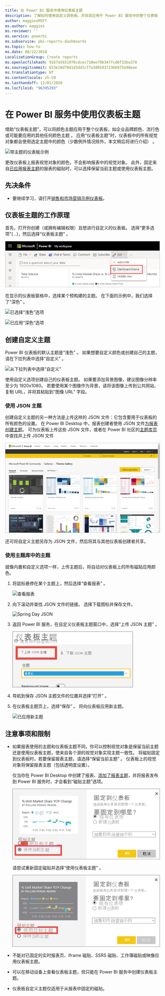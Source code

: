 ```yaml
---
title: 在 Power BI 服务中使用仪表板主题
description: 了解如何使用自定义调色板，并将其应用于 Power BI 服务中的整个仪表板
author: maggiesMSFT
ms.author: maggies
ms.reviewer: ''
ms.service: powerbi
ms.subservice: pbi-reports-dashboards
ms.topic: how-to
ms.date: 08/22/2018
LocalizationGroup: Create reports
ms.openlocfilehash: 9167a5931976cdcec710ee79b347fcd0f33ba378
ms.sourcegitcommit: 653e18d7041d3dd1cf7a38010372366975a98eae
ms.translationtype: HT
ms.contentlocale: zh-CN
ms.lasthandoff: 12/01/2020
ms.locfileid: "96395293"
---
```

# <a name="use-dashboard-themes-in-power-bi-service"></a>在 Power BI 服务中使用仪表板主题
借助“仪表板主题”，可以将颜色主题应用于整个仪表板，如企业品牌颜色、流行色或可能要应用的其他任何颜色主题  。 应用“仪表板主题”时，仪表板中的所有视觉对象都会使用选定主题中的颜色（少数例外情况除外，本文稍后将进行介绍）  。

![带主题的仪表板示例](media/service-dashboard-themes/power-bi-full-dashboard-theme.png)

更改仪表板上报表视觉对象的颜色，不会影响报表中的视觉对象。 此外，固定来自[已应用报表主题](desktop-report-themes.md)的报表的磁贴时，可以选择保留当前主题或使用仪表板主题。


## <a name="prerequisites"></a>先决条件
* 要继续学习，请打开[销售和市场营销示例仪表板](sample-datasets.md)。


## <a name="how-dashboard-themes-work"></a>仪表板主题的工作原理
首先，打开你创建（或拥有编辑权限）且想进行自定义的仪表板。 选择“更多选项”(...)，然后选择“仪表板主题”   。 

![仪表板主题选项](media/service-dashboard-themes/power-bi-dashboard-theme.png)

在显示的仪表板窗格中，选择某个预构建的主题。  在下面的示例中，我们选择了“深色”  。

![已选择“浅色”选项](media/service-dashboard-themes/power-bi-theme-menu.png)

![已应用“深色”选项](media/service-dashboard-themes/power-bi-theme-dark.png)

## <a name="create-a-custom-theme"></a>创建自定义主题

Power BI 仪表板的默认主题是“浅色”  。 如果想要自定义颜色或创建自己的主题，请在下拉列表中选择“自定义”  。 

![从下拉列表中选择“自定义”](media/service-dashboard-themes/power-bi-theme-custom.png)

使用自定义选项创建自己的仪表板主题。 如果要添加背景图像，建议图像分辨率至少为 1920x1080。 若要使用某个图像作为背景，请将该图像上传到公共网站、复制 URL，并将其粘贴到“图像 URL”  字段。 

### <a name="using-json-themes"></a>使用 JSON 主题
创建自定义主题的另一种方法是上传这样的 JSON 文件：它包含要用于仪表板的所有颜色的设置。 在 Power BI Desktop 中，报表创建者使用 JSON 文件[为报表创建主题](desktop-report-themes.md)。 可为仪表板上传这些 JSON 文件，或者在 Power BI 社区的[主题库页](https://community.powerbi.com/t5/Themes-Gallery/bd-p/ThemesGallery)中查找并上传 JSON 文件 

![主题库站点](media/service-dashboard-themes/power-bi-theme-gallery.png)

还可将自定义主题另存为 JSON 文件，然后将其与其他仪表板创建者共享。 

### <a name="use-a-theme-from-the-theme-gallery"></a>使用主题库中的主题

就像内置和自定义选项一样，上传主题后，将自动对仪表板上的所有磁贴应用颜色。 

1. 将鼠标悬停在某个主题上，然后选择“查看报表”  。

    ![查看报表](media/service-dashboard-themes/power-bi-choose-theme.png)

2. 向下滚动并查找 JSON 文件的链接。  选择下载图标并保存文件。

    ![Spring Day JSON](media/service-dashboard-themes/power-bi-theme-json.png)

3. 返回 Power BI 服务，在自定义仪表板主题窗口中，选择“上传 JSON 主题”  。

    ![上传 JSON](media/service-dashboard-themes/power-bi-upload-theme.png)

4. 导航到保存 JSON 主题文件的位置并选择“打开”  。

5. 在仪表板主题页上，选择“保存”  。 将向仪表板应用新主题。

    ![已应用新主题](media/service-dashboard-themes/power-bi-json.png)

## <a name="considerations-and-limitations"></a>注意事项和限制

* 如果报表使用的主题和仪表板主题不同，你可以控制视觉对象是保留当前主题还是使用仪表板主题，使来自各个源的视觉对象实现主题一致性。 将磁贴固定到仪表板时，若要保留报表主题，请选择“保留当前主题”  。 仪表板上的视觉对象将保留报表主题（包括透明度设置）。 

    仅当你在 Power BI Desktop 中创建了报表、[添加了报表主题](desktop-report-themes.md)，并将报表发布到 Power BI 服务时，才会看到“磁贴主题”选项。 

    ![已选择“保留当前主题”](media/service-dashboard-themes/power-bi-keep-current.png)

    请尝试重新固定磁贴并选择“使用仪表板主题”  。

    ![使用目标主题](media/service-dashboard-themes/power-bi-use-destination.png)

* 不能对已固定的实时报表页、iframe 磁贴、SSRS 磁贴、工作簿磁贴或映像应用仪表板主题。
* 可以在移动设备上查看仪表板主题，但只能在 Power BI 服务中创建仪表板主题。 
* 仪表板自定义主题仅适用于从报表中固定的磁贴。 

